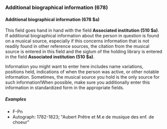 ### Additional biographical information (678)

#### Additional biographical information (678 $a)

This field goes hand in hand with the field **Associated institution (510 $a)**. If additional biographical information about the person in question is found on a musical source, especially if this concerns information that is not readily found in other reference sources, the citation from the musical source is entered in this field and the siglum of the holding library is entered in the field **Associated institution (510 $a)**.

Information you might want to enter here includes name variations, positions held, indications of when the person was active, or other notable information. Sometimes, the musical source you hold is the only source for such information!When possible, make sure you additionally enter this information in standardized form in the appropriate fields.

##### Examples

- F-Pn
- Autograph: 1782-1823; "Aubert Prêtre et M.e de musique des enf. de choeur"
